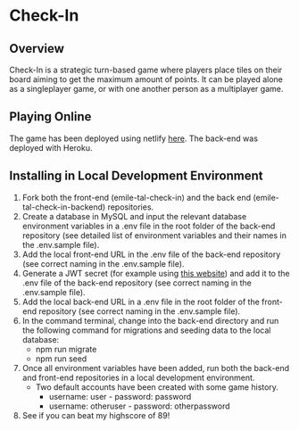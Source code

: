 # Check-In

## Overview

Check-In is a strategic turn-based game where players place tiles on their board aiming to get the maximum amount of points. It can be played alone as a singleplayer game, or with one another person as a multiplayer game.

## Playing Online

The game has been deployed using netlify [here](https://emile-check-in.netlify.app/). The back-end was deployed with Heroku.

## Installing in Local Development Environment

1. Fork both the front-end (emile-tal-check-in) and the back end (emile-tal-check-in-backend) repositories.
2. Create a database in MySQL and input the relevant database environment variables in a .env file in the root folder of the back-end repository (see detailed list of environment variables and their names in the .env.sample file).
3. Add the local front-end URL in the .env file of the back-end repository (see correct naming in the .env.sample file).
4. Generate a JWT secret (for example using [this website](https://jwtsecret.com/generate)) and add it to the .env file of the back-end repository (see correct naming in the .env.sample file).
5. Add the local back-end URL in a .env file in the root folder of the front-end repository (see correct naming in the .env.sample file).
6. In the command terminal, change into the back-end directory and run the following command for migrations and seeding data to the local database:
    - npm run migrate
    - npm run seed
7. Once all environment variables have been added, run both the back-end and front-end repositories in a local development environment. 
    - Two default accounts have been created with some game history.
        - username: user - password: password
        - username: otheruser - password: otherpassword
8. See if you can beat my highscore of 89!
